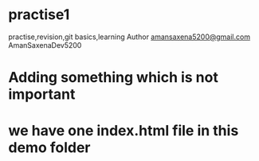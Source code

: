 # practise1
practise,revision,git basics,learning
Author amansaxena5200@gmail.com 
AmanSaxenaDev5200
# Adding something which is not important
# we have one index.html file in this demo folder 
